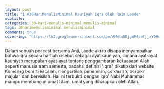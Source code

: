```yaml
---  
layout: post
title: "1 #30HariMenulisMinimal Kauniyah Iqra Oleh Raim Laode"
subtitle: 
categories: 30-hari-menulis-minimal menulis-minimal
tags: 30harimenulisminimal menulisminimal
comments: true
cover-img: "https://lh3.googleusercontent.com/pw/AMWts8BjgWR4sm7j_xY0Hnp7JrinGpgv_hG28DNyAQ5G3G5w5GcBKTVwsyeg_q2NsCRqox2rRhtEv52HFgHzWVzFGPcCKcavJO-xML-68DtE97hSf-FvIYqBGJwaCJEGY_kO1be4mZO3V0j6glz0ZRAIOR9E=w1740-h980-s-no?authuser=0"
---  
```

  
Dalam sebuah podcast bersama Anji, Laode akrab disapa menyampaikan bahwa iqra secara harfiah disebut sebagai ayat kauniyah, dimana ayat-ayat kauniyah merupakan ayat-ayat tentang penggambaran kekuasaan Allah seperti manusia alam semesta, padahal definisi "Iqra" dikutip dari website Kemenag berarti bacalah, mengertilah, pahamilah, cerdaslah, berpikir majulah dan bervisilah. Hal ini terbukti, dengan iqro’ Nabi Muhammad mampu membangun umat Islam, umat yang diharapkan oleh Allah.